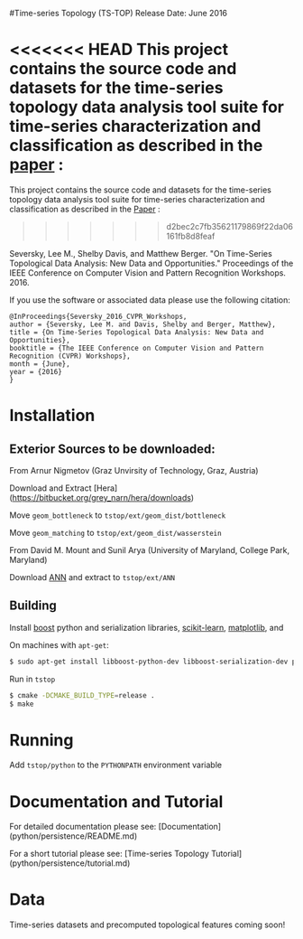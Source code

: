 #Time-series Topology (TS-TOP)
Release Date: June 2016

<<<<<<< HEAD
This project contains the source code and datasets for the time-series topology data analysis  tool suite for time-series characterization and classification as described in the  [paper](http://www.cv-foundation.org//openaccess/content_cvpr_2016_workshops/w23/papers/Seversky_On_Time-Series_Topological_CVPR_2016_paper.pdf) :
=======
This project contains the source code and datasets for the time-series topology data analysis  tool suite for time-series characterization and classification as described in the  [Paper](http://www.cv-foundation.org//openaccess/content_cvpr_2016_workshops/w23/papers/Strait_Bayesian_Model-Based_Automatic_CVPR_2016_paper.pdf) :
>>>>>>> d2bec2c7fb35621179869f22da06161fb8d8feaf

Seversky, Lee M., Shelby Davis, and Matthew Berger. 
"On Time-Series Topological Data Analysis: New Data and Opportunities." 
Proceedings of the IEEE Conference on Computer Vision and Pattern Recognition Workshops. 2016.


If you use the software or associated data please use the following citation:

```
@InProceedings{Seversky_2016_CVPR_Workshops,
author = {Seversky, Lee M. and Davis, Shelby and Berger, Matthew},
title = {On Time-Series Topological Data Analysis: New Data and Opportunities},
booktitle = {The IEEE Conference on Computer Vision and Pattern Recognition (CVPR) Workshops},
month = {June},
year = {2016}
}
```

# Installation

## Exterior Sources to be downloaded:

From Arnur Nigmetov (Graz Unvirsity of Technology, Graz, Austria)

Download and Extract
[Hera] (https://bitbucket.org/grey_narn/hera/downloads)

Move `geom_bottleneck` to `tstop/ext/geom_dist/bottleneck` 

Move `geom_matching` to `tstop/ext/geom_dist/wasserstein` 


From David M. Mount and Sunil Arya (University of Maryland, College Park, Maryland)

Download [ANN](http://www.cs.umd.edu/~mount/ANN/) and extract to `tstop/ext/ANN`

## Building

Install [boost](http://www.boost.org) python and serialization libraries,
[scikit-learn](http://scikit-learn.org/stable/install.html),
[matplotlib](http://matplotlib.org/), and

On machines with `apt-get`:
```sh
$ sudo apt-get install libboost-python-dev libboost-serialization-dev python-matplotlib python-sklearn
```


Run in `tstop`
```sh
$ cmake -DCMAKE_BUILD_TYPE=release .
$ make 
```

# Running

Add `tstop/python` to the `PYTHONPATH` environment variable 

# Documentation and Tutorial

For detailed documentation please see: [Documentation] (python/persistence/README.md)

For a short tutorial please see: [Time-series Topology Tutorial] (python/persistence/tutorial.md)


# Data

Time-series datasets and precomputed topological features coming soon!
